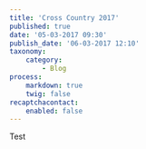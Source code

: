 ```yaml
---
title: 'Cross Country 2017'
published: true
date: '05-03-2017 09:30'
publish_date: '06-03-2017 12:10'
taxonomy:
    category:
        - Blog
process:
    markdown: true
    twig: false
recaptchacontact:
    enabled: false
---
```

Test